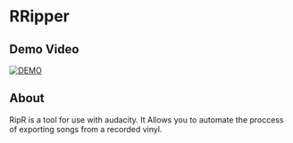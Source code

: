 # RRipper

## Demo Video
[![DEMO](https://img.youtube.com/vi/wa2-NTP_bEk/maxresdefault.jpg)](https://youtu.be/wa2-NTP_bEk)


## About
RipR is a tool for use with audacity. It Allows you to automate the proccess of exporting songs from a recorded vinyl. 

